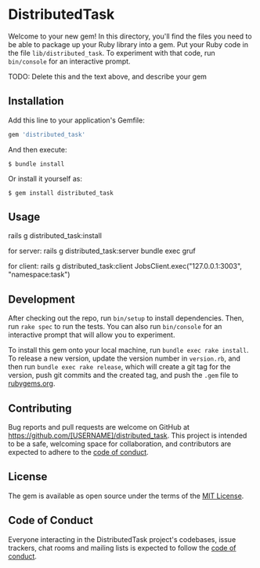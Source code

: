 # DistributedTask

Welcome to your new gem! In this directory, you'll find the files you need to be able to package up your Ruby library into a gem. Put your Ruby code in the file `lib/distributed_task`. To experiment with that code, run `bin/console` for an interactive prompt.

TODO: Delete this and the text above, and describe your gem

## Installation

Add this line to your application's Gemfile:

```ruby
gem 'distributed_task'
```

And then execute:

    $ bundle install

Or install it yourself as:

    $ gem install distributed_task

## Usage

rails g distributed_task:install

for server:
    rails g distributed_task:server
    bundle exec gruf

for client:
    rails g distributed_task:client
    JobsClient.exec("127.0.0.1:3003", "namespace:task")

## Development

After checking out the repo, run `bin/setup` to install dependencies. Then, run `rake spec` to run the tests. You can also run `bin/console` for an interactive prompt that will allow you to experiment.

To install this gem onto your local machine, run `bundle exec rake install`. To release a new version, update the version number in `version.rb`, and then run `bundle exec rake release`, which will create a git tag for the version, push git commits and the created tag, and push the `.gem` file to [rubygems.org](https://rubygems.org).

## Contributing

Bug reports and pull requests are welcome on GitHub at https://github.com/[USERNAME]/distributed_task. This project is intended to be a safe, welcoming space for collaboration, and contributors are expected to adhere to the [code of conduct](https://github.com/[USERNAME]/distributed_task/blob/master/CODE_OF_CONDUCT.md).

## License

The gem is available as open source under the terms of the [MIT License](https://opensource.org/licenses/MIT).

## Code of Conduct

Everyone interacting in the DistributedTask project's codebases, issue trackers, chat rooms and mailing lists is expected to follow the [code of conduct](https://github.com/[USERNAME]/distributed_task/blob/master/CODE_OF_CONDUCT.md).
